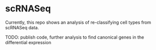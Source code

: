 # scRNASeq
Currently, this repo shows an analysis of re-classifying cell types from scRNASeq data. 

TODO: publish code, further analysis to find canonical genes in the differential expression
